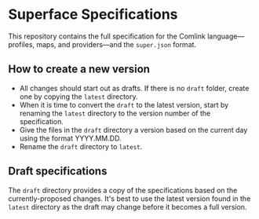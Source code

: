 # Superface Specifications

This repository contains the full specification for the Comlink language—profiles, maps, and providers—and the `super.json` format.

## How to create a new version

* All changes should start out as drafts. If there is no `draft` folder, create one by copying the `latest` directory.
* When it is time to convert the `draft` to the latest version, start by renaming the `latest` directory to the version number of the specification.
* Give the files in the `draft` directory a version based on the current day using the format YYYY.MM.DD.
* Rename the `draft` directory to `latest`.

## Draft specifications

The `draft` directory provides a copy of the specifications based on the currently-proposed changes. It's best to use the latest version found in the `latest` directory as the draft may change before it becomes a full version.